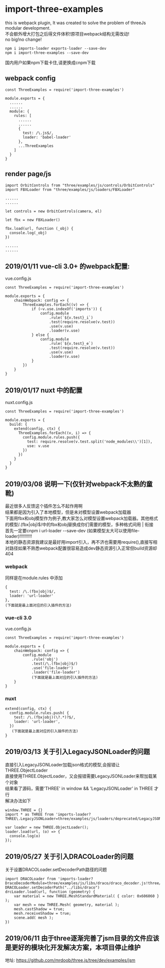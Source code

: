 # import-three-examples
this is webpack plugin, It was created to solve the problem of threeJs modular development.  
不会额外增大打包之后得文件体积!原项目webpack结构无需改动!  
no big!no change!  

`npm i imports-loader exports-loader --save-dev`
<br/>
`npm i import-three-examples --save-dev`

国内用户如果npm下载卡住,请更换成cnpm下载

## webpack config
```
const ThreeExamples = require('import-three-examples')

module.exports = {
  ......
  ......
  module: {
    rules: [
      ......
      ......
      {
        test: /\.js$/,
        loader: 'babel-loader'
      },
      ...ThreeExamples
    ]
  }
}
```

## render page/js
```
import OrbitControls from "three/examples/js/controls/OrbitControls"
import FBXLoader from "three/examples/js/loaders/FBXLoader"

......
......

let controls = new OrbitControls(camera, el)

let fbx = new FBXLoader()

fbx.load(url, function (_obj) {
  console.log(_obj)
})

......
......
```

## 2019/01/11 vue-cli 3.0+ 的webpack配置:
vue.config.js
```
const ThreeExamples = require('import-three-examples')

module.exports = {
    chainWebpack: config => {
        ThreeExamples.forEach((v) => {
            if (~v.use.indexOf('imports')) {
                config.module
                    .rule(`${v.test}_i`)
                    .test(require.resolve(v.test))
                    .use(v.use)
                    .loader(v.use)
            } else {
                config.module
                    .rule(`${v.test}_e`)
                    .test(require.resolve(v.test))
                    .use(v.use)
                    .loader(v.use)
            }
        })
    }
}
```

## 2019/01/17  nuxt 中的配置
nuxt.config.js
```
const ThreeExamples = require('import-three-examples')

module.exports = {
  build: {
    extend(config, ctx) {
      ThreeExamples.forEach((v, i) => {
        config.module.rules.push({
          test: require.resolve(v.test.split('node_modules\\')[1]),
          use: v.use
        })
      })
    }
  }
}
```

## 2019/03/08  说明一下(仅针对webpack不太熟的童靴)
最近很多人反馈这个插件怎么不起作用啊  
结果都是因为引入了本地模型，但是未对模型设置webpack加载器  
下面用fbx和obj模型作为例子,教大家怎么对模型设置webpack加载器。其他格式的模型/\.(fbx|obj)$/中的fbx和obj替换成你们需要的模型，多种格式间用 | 衔接  
首先一定要cnpm i url-loader --save-dev (如果模型太大可以使用file-loader)!!!!!!!!!!  
本地的静态资源我建议是最好用import引入，再不济也需要用require(),直接写相对路径如果不熟悉webpack配置很容易造成dev静态资源引入正常但build资源却404
### webpack
同样是在module.rules 中添加
```
{
  test: /\.(fbx|obj)$/,
  loader: 'url-loader'
},
(下面就是最上面对应的引入插件的方法)
```
### vue-cli 3.0
vue.config.js
```
const ThreeExamples = require('import-three-examples')

module.exports = {
    chainWebpack: config => {
        config.module
            .rule('obj')
            .test(/\.(fbx|obj)$/)
            .use('file-loader')
            .loader('file-loader')
            (下面就是最上面对应的引入插件的方法)
    }
}
```
### nuxt
```
extend(config, ctx) {
  config.module.rules.push( {
    test: /\.(fbx|obj)(\?.*)?$/,
    loader: 'url-loader',
  })
   (下面就是最上面对应的引入插件的方法)
}
```

## 2019/03/13  关于引入LegacyJSONLoader的问题
直接引入LegacyJSONLoader加载json格式的模型,会报错让THREE.ObjectLoader  
直接使用THREE.ObjectLoader，又会报错需要LegacyJSONLoader来帮加载某个对象  
结果看了源码，需要'THREE' in window && 'LegacyJSONLoader' in THREE 才行  
解决办法如下  
```
window.THREE = {}
import * as THREE from 'imports-loader?THREE\.LegacyJSONLoader=three/examples/js/loaders/deprecated/LegacyJSONLoader!three'

var loader = new THREE.ObjectLoader();
loader.load(url, (o) => {
  console.log(o)
});
```

## 2019/05/27  关于引入DRACOLoader的问题
关于设置DRACOLoader.setDecoderPath路径的问题

```
import DRACOLoader from 'imports-loader?DracoDecoderModule=three/examples/js/libs/draco/draco_decoder.js!three/examples/js/loaders/DRACOLoader'
DRACOLoader.setDecoderPath("../libs/draco")
drcLoader.load(url, function (geometry) {
    var material = new THREE.MeshStandardMaterial( { color: 0x606060 } );
    var mesh = new THREE.Mesh( geometry, material );
    mesh.castShadow = true;
    mesh.receiveShadow = true;
    scene.add( mesh );
})
```

## 2019/06/11 由于three逐渐完善了jsm目录的文件应该是更好的模块化开发解决方案，本项目停止维护

地址: https://github.com/mrdoob/three.js/tree/dev/examples/jsm
